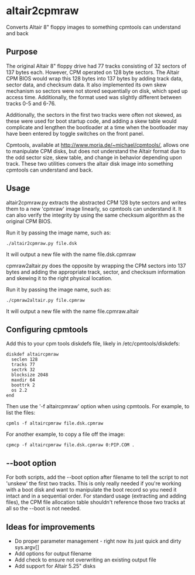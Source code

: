 # altair2cpmraw
Converts Altair 8" floppy images to something cpmtools can understand and back

## Purpose

The original Altair 8" floppy drive had 77 tracks consisting of 32 sectors of 137 bytes each. However, CPM operated on 128 byte sectors. The Altair CPM BIOS would wrap this 128 bytes into 137 bytes by adding track data, sector data, and checksum data. It also implemented its own skew mechanism so sectors were not stored sequentially on disk, which sped up access time. Additionally, the format used was slightly different between tracks 0-5 and 6-76.

Additionally, the sectors in the first two tracks were often not skewed, as these were used for boot startup code, and adding a skew table would complicate and lengthen the bootloader at a time when the bootloader may have been entered by toggle switches on the front panel.

Cpmtools, available at http://www.moria.de/~michael/cpmtools/, allows one to manipulate CPM disks, but does not understand the Altair format due to the odd sector size, skew table, and change in behavior depending upon track. These two utilities convers the altair disk image into something cpmtools can understand and back.

## Usage

altair2cpmraw.py extracts the abstracted CPM 128 byte sectors and writes them to a new 'cpmraw' image linearly, so cpmtools can understand it. It can also verify the integrity by using the same checksum algorithm as the original CPM BIOS.

Run it by passing the image name, such as:

	./altair2cpmraw.py file.dsk

It will output a new file with the name file.dsk.cpmraw

cpmraw2altair.py does the opposite by wrapping the CPM sectors into 137 bytes and adding the appropriate track, sector, and checksum information and skewing it to the right physical location. 

Run it by passing the image name, such as:

	./cpmraw2altair.py file.cpmraw

It will output a new file with the name file.cpmraw.altair

## Configuring cpmtools

Add this to your cpm tools diskdefs file, likely in /etc/cpmtools/diskdefs:

	diskdef altaircpmraw
	  seclen 128
	  tracks 77
	  sectrk 32
	  blocksize 2048
	  maxdir 64
	  boottrk 2
	  os 2.2
	end

Then use the '-f altaircpmraw' option when using cpmtools. For example, to list the files:

	cpmls -f altaircpmraw file.dsk.cpmraw

For another example, to copy a file off the image:

	cpmcp -f altaircpmraw file.dsk.cpmraw 0:PIP.COM .


## --boot option

For both scripts, add the --boot option after filename to tell the script to not 'unskew' the first two tracks. This is only really needed if you're working with a boot disk and want to manipulate the boot record so you need it intact and in a sequential order.
For standard usage (extracting and adding files), the CPM file allocation table shouldn't reference those two tracks at all so the --boot is not needed.

## Ideas for improvements

* Do proper parameter management - right now its just quick and dirty sys.argv[]
* Add options for output filename
* Add check to ensure not overwriting an existing output file
* Add support for Altair 5.25" disks

